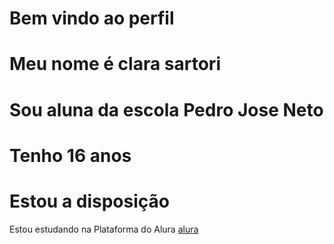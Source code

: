 # Bem vindo ao perfil
# Meu nome é clara sartori 
# Sou aluna da escola Pedro Jose Neto 
# Tenho 16 anos
# Estou a disposição 
Estou estudando na Plataforma do Alura [alura](https://www.alura.com.br)
